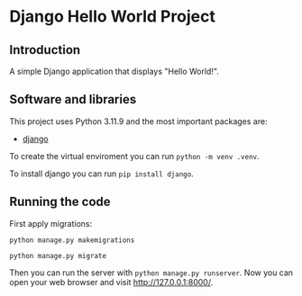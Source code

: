# Django Hello World Project

## Introduction

A simple Django application that displays "Hello World!".

## Software and libraries

This project uses Python 3.11.9 and the most important packages are:

- [django](https://www.djangoproject.com/)

To create the virtual enviroment you can run `python -m venv .venv`.

To install django you can run `pip install django`.

## Running the code

First apply migrations:

`python manage.py makemigrations`

`python manage.py migrate`

Then you can run the server with `python manage.py runserver`. Now you can open your web browser and visit http://127.0.0.1:8000/.
